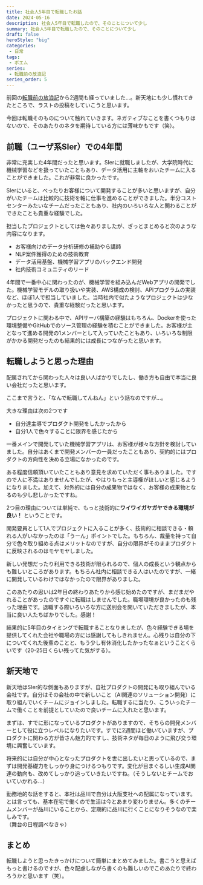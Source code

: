 ```yaml
---
title: 社会人5年目で転職したお話
date: 2024-05-16
description: 社会人5年目で転職したので、そのことについて少し
summary: 社会人5年目で転職したので、そのことについて少し
draft: false
heroStyle: "big"
categories:
 - 日常
tags:
 - ポエム
series:
 - 転職前の放浪記
series_order: 5
---
```


前回の[転職前の放浪記](/posts/2024/trip-04-hamamatsu)から2週間も経っていました...。新天地にも少し慣れてきたところで、ラストの投稿をしていこうと思います。

今回は転職そのものについて触れていきます。ネガティブなことを書くつもりはないので、そのあたりのネタを期待している方には薄味かもです（笑）。

## 前職（ユーザ系SIer）での4年間

非常に充実した4年間だったと思います。SIerに就職しましたが、大学院時代に機械学習などを扱っていたこともあり、データ活用に主軸をおいたチームに入ることができました。これが非常に良かったです。

SIerにいると、べったりお客様について開発することが多いと思いますが、自分がいたチームは比較的に技術を軸に仕事を進めることができました。半分コストセンターみたいなチームだったこともあり、社内のいろいろな人と関わることができたことも貴重な経験でした。

担当したプロジェクトとしては色々ありましたが、ざっとまとめると次のような内容になります。

- お客様向けのデータ分析研修の補助やら講師
- NLP案件獲得のための技術教育
- データ活用基盤、機械学習アプリのバックエンド開発
- 社内技術コミュニティのリード

4年間で一番中心に関わったのが、機械学習を組み込んだWebアプリの開発でした。機械学習モデルの取り扱いや実装、AWS構成の検討、APIプログラムの実装など、ほぼ1人で担当していました。当時社内で似たようなプロジェクトは少なかったと思うので、貴重な経験だったと思います。

プロジェクトに関わる中で、APIサーバ構築の経験はもちろん、Dockerを使った環境整備やGitHubでのソース管理の経験を積むことができました。お客様が主となって進める開発の1メンバーとして入っていたこともあり、いろいろな制限がかかる開発だったのも結果的には成長につながったと思います。

## 転職しようと思った理由

配属されてから関わった人々は良い人ばかりでしたし、働き方も自由で本当に良い会社だったと思います。

ここまで言うと、「なんで転職してんねん」という話なのですが...。

大きな理由は次の2つです

- 自分達主導でプロダクト開発をしたかったから
- 自分1人で色々することに限界を感じたから

一番メインで開発していた機械学習アプリは、お客様が様々な方針を検討していました。自分はあくまで開発メンバーの一員だったこともあり、契約的にはプロダクトの方向性を決める立場になかったのです。

ある程度信頼頂いていたこともあり意見を求めていただく事もありました。ですので人に不満はありませんでしたが、やはりもっと主導権がほしいと感じるようになりました。加えて、対外的には自分の成果物ではなく、お客様の成果物となるのも少し悲しかったですね。

2つ目の理由については単純で、もっと技術的に**ワイワイガヤガヤできる環境が良い！** ということです。

開発要員として1人でプロジェクトに入ることが多く、技術的に相談できる・頼れる人がいなかったのは「うーん」ポイントでした。もちろん、裁量を持って自分で色々取り組める点はメリットなのですが、自分の限界がそのままプロダクトに反映されるのはモヤモヤしました。

新しい発想だったり利用できる技術が限られるので、個人の成長という観点からも難しいところがあります。もちろん社内に相談できる人はいたのですが、一緒に開発しているわけではなかったので限界がありました。

このあたりの思いは2年目の終わりあたりから感じ始めたのですが、まだまだやれることがあったのですぐに転職はしませんでした。職場環境が良かったのも残った理由です。退職する際いろいろな方に送別会を開いていただきましたが、本当に良い人たちばかりでした。感謝！

結果的に5年目のタイミングで転職することなりましたが、色々経験できる場を提供してくれた会社や職場の方には感謝してもしきれません。心残りは自分の下についてくれた後輩のことと、もう少し有休消化したかったなぁということくらいです（20-25日くらい残ってた気がする）。

## 新天地で

新天地はSIer的な側面もありますが、自社プロダクトの開発にも取り組んでいる会社です。自分はその会社の中で新しいこと（AI関連のソリューション開発）に取り組んでいくチームにジョインしました。転職するに当たり、こういったチームで働くことを前提としていたので良いチームに入れたと思います。

まずは、すでに形になっているプロダクトがありますので、そちらの開発メンバーとして役に立つレベルになりたいです。すでに2週間ほど働いていますが、プロダクトに関わる方が皆さん魅力的ですし、技術ネタが毎日のように飛び交う環境に興奮しています。

将来的には自分が中心となったプロダクトを世に出したいと思っているので、まずは開発基礎力をしっかり身につけるつもりです。変化が目まぐるしい生成AI関連の動向も、改めてしっかり追っていきたいですね。（そうしないとチームでおいていかれる...）

勤務地的な話をすると、本社は品川で自分は大阪支社への配属になっています。とは言っても、基本在宅で働くので生活は今とあまり変わりません。多くのチームメンバーが品川にいることから、定期的に品川に行くことになりそうなので楽しみです。  
（舞台の日程調べなきゃ）

## まとめ

転職しようと思ったきっかけについて簡単にまとめてみました。書こうと思えばもっと書けるのですが、色々配慮しながら書くのも難しいのでこのあたりで終わろうかと思います（笑）。


